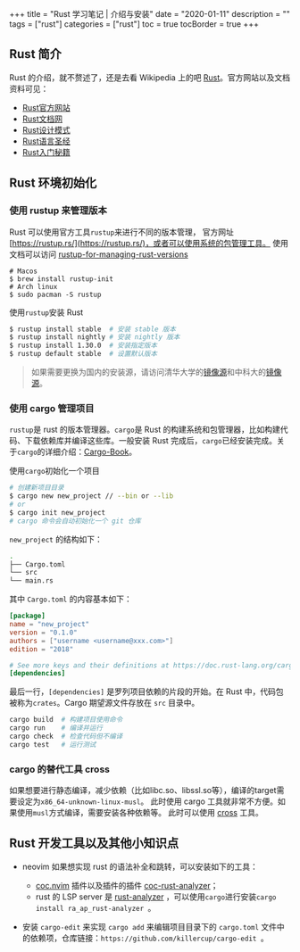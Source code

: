 +++
title = "Rust 学习笔记 | 介绍与安装"
date = "2020-01-11"
description = ""
tags = ["rust"]
categories = ["rust"]
toc = true
tocBorder = true
+++

## Rust 简介

Rust 的介绍，就不赘述了，还是去看 Wikipedia 上的吧 [Rust](https://zh.wikipedia.org/wiki/Rust)。官方网站以及文档资料可见：
- [Rust官方网站](https://www.rust-lang.org/)
- [Rust文档网](https://rustwiki.org/)
- [Rust设计模式](http://chuxiuhong.com/chuxiuhong-rust-patterns-zh/intro.html)
- [Rust语言圣经](https://course.rs/about-book.html)
- [Rust入门秘籍](https://rust-book.junmajinlong.com/)

## Rust 环境初始化

### 使用 rustup 来管理版本
Rust 可以使用官方工具`rustup`来进行不同的版本管理，
官方网址 [https://rustup.rs/](https://rustup.rs/)，或者可以使用系统的包管理工具。
使用文档可以访问 [rustup-for-managing-rust-versions](https://rustwiki.org/zh-CN/edition-guide/rust-2018/rustup-for-managing-rust-versions.html)

```shell
# Macos
$ brew install rustup-init
# Arch linux
$ sudo pacman -S rustup
```

使用`rustup`安装 Rust

```bash
$ rustup install stable  # 安装 stable 版本
$ rustup install nightly # 安装 nightly 版本
$ rustup install 1.30.0  # 安装指定版本
$ rustup default stable  # 设置默认版本
```

> 如果需要更换为国内的安装源，请访问清华大学的[镜像源](https://mirrors.tuna.tsinghua.edu.cn/help/rustup/)和中科大的[镜像源](https://mirrors.ustc.edu.cn/help/rust-static.html)。

### 使用 cargo 管理项目
`rustup`是 rust 的版本管理器。`cargo`是 Rust 的构建系统和包管理器，比如构建代码、下载依赖库并编译这些库。一般安装 Rust 完成后，`cargo`已经安装完成。关于`cargo`的详细介绍：[Cargo-Book](https://doc.rust-lang.org/cargo/)。

 使用`cargo`初始化一个项目
```bash
# 创建新项目目录
$ cargo new new_project // --bin or --lib
# or
$ cargo init new_project
# cargo 命令会自动初始化一个 git 仓库
```

`new_project` 的结构如下：
```bash
.
├── Cargo.toml
└── src
└── main.rs
```

其中 `Cargo.toml` 的内容基本如下：
```toml
[package]
name = "new_project"
version = "0.1.0"
authors = ["username <username@xxx.com>"]
edition = "2018"

# See more keys and their definitions at https://doc.rust-lang.org/cargo/reference/manifest.html
[dependencies]
```

最后一行，`[dependencies]` 是罗列项目依赖的片段的开始。在 Rust 中，代码包被称为`crates`。Cargo 期望源文件存放在 `src` 目录中。
```bash
cargo build  # 构建项目使用命令
cargo run    # 编译并运行
cargo check  # 检查代码但不编译
cargo test   # 运行测试
```

### cargo 的替代工具 cross
如果想要进行静态编译，减少依赖（比如libc.so、libssl.so等），编译的target需要设定为`x86_64-unknown-linux-musl`。
此时使用 cargo 工具就非常不方便。如果使用`musl`方式编译，需要安装各种依赖等。
此时可以使用 [cross](https://github.com/cross-rs/cross) 工具。

## Rust 开发工具以及其他小知识点

- neovim 如果想实现 rust 的语法补全和跳转，可以安装如下的工具：  
    - [coc.nvim](https://github.com/neoclide/coc.nvim) 插件以及插件的插件 [coc-rust-analyzer](https://github.com/fannheyward/coc-rust-analyzer)；
    - rust 的 LSP server 是 [rust-analyzer](https://github.com/rust-analyzer/rust-analyzer) ，可以使用`cargo`进行安装`cargo install ra_ap_rust-analyzer `。

- 安装 `cargo-edit` 来实现 `cargo add` 来编辑项目目录下的 `cargo.toml` 文件中的依赖项，仓库链接：`https://github.com/killercup/cargo-edit `。

